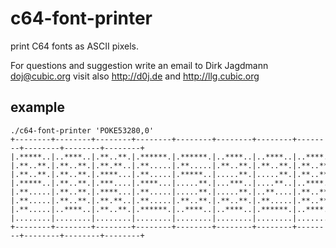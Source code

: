 # c64-font-printer
print C64 fonts as ASCII pixels.

For questions and suggestion write an email to
Dirk Jagdmann <doj@cubic.org>
visit also http://d0j.de and http://llg.cubic.org

## example

```
./c64-font-printer 'POKE53280,0'
+--------+--------+--------+--------+--------+--------+--------+--------+--------+--------+--------+
|.*****..|..****..|.**..**.|.******.|.******.|..****..|..****..|..****..|..****..|........|..****..|
|.**..**.|.**..**.|.**.**..|.**.....|.**.....|.**..**.|.**..**.|.**..**.|.**..**.|........|.**..**.|
|.**..**.|.**..**.|.****...|.**.....|.*****..|.....**.|.....**.|.**..**.|.**.***.|........|.**.***.|
|.*****..|.**..**.|.***....|.****...|.....**.|...***..|....**..|..****..|.***.**.|........|.***.**.|
|.**.....|.**..**.|.****...|.**.....|.....**.|.....**.|..**....|.**..**.|.**..**.|........|.**..**.|
|.**.....|.**..**.|.**.**..|.**.....|.**..**.|.**..**.|.**.....|.**..**.|.**..**.|...**...|.**..**.|
|.**.....|..****..|.**..**.|.******.|..****..|..****..|.******.|..****..|..****..|...**...|..****..|
|........|........|........|........|........|........|........|........|........|..**....|........|
+--------+--------+--------+--------+--------+--------+--------+--------+--------+--------+--------+
```
